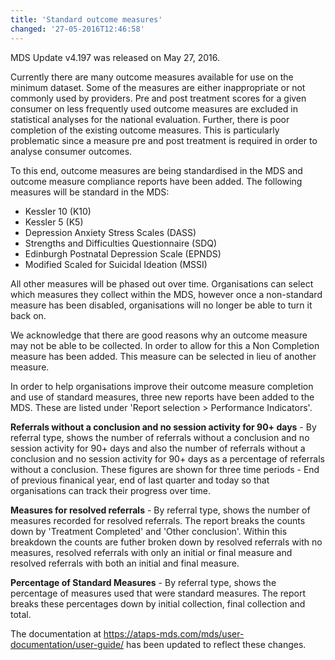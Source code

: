 ```yaml
---
title: 'Standard outcome measures'
changed: '27-05-2016T12:46:58'
---
```


<p>MDS Update v4.197 was released on May 27, 2016.</p>
<p>Currently there are many outcome measures available for use on the minimum dataset. Some of the measures are either inappropriate or not commonly used by providers. Pre and post treatment scores for a given consumer on less frequently used outcome measures are excluded in statistical analyses for the national evaluation. Further, there is poor completion of the existing outcome measures. This is particularly problematic since a measure pre and post treatment is required in order to analyse consumer outcomes.</p>
<p>To this end, outcome measures are being standardised in the MDS and outcome measure compliance reports have been added. The following measures will be standard in the MDS: </p>
<ul>
<li>Kessler 10 (K10)</li>
<li>Kessler 5 (K5)</li>
<li>Depression Anxiety Stress Scales (DASS)</li>
<li>Strengths and Difficulties Questionnaire (SDQ)</li>
<li>Edinburgh Postnatal Depression Scale (EPNDS)</li>
<li>Modified Scaled for Suicidal Ideation (MSSI)</li>
</ul>
<p>All other measures will be phased out over time. Organisations can select which measures they collect within the MDS, however once a non-standard measure has been disabled, organisations will no longer be able to turn it back on.</p>
<p>We acknowledge that there are good reasons why an outcome measure may not be able to be collected. In order to allow for this a Non Completion measure has been added. This measure can be selected in lieu of another measure.</p>
<p>In order to help organisations improve their outcome measure completion and use of standard measures, three new reports have been added to the MDS. These are listed under 'Report selection &gt; Performance Indicators'.</p>
<p><strong>Referrals without a conclusion and no session activity for 90+ days</strong> - By referral type, shows the number of referrals without a conclusion and no session activity for 90+ days and also the number of referrals without a conclusion and no session activity for 90+ days as a percentage of referrals without a conclusion. These figures are shown for three time periods - End of previous finanical year, end of last quarter and today so that organisations can track their progress over time.</p>
<p><strong>Measures for resolved referrals</strong> - By referral type, shows the number of measures recorded for resolved referrals. The report breaks the counts down by 'Treatment Completed' and 'Other conclusion'. Within this breakdown the counts are futher broken down by resolved referrals with no measures, resolved referrals with only an initial or final measure and resolved referrals with both an initial and final measure.</p>
<p><strong>Percentage of Standard Measures</strong> - By referral type, shows the percentage of measures used that were standard measures. The report breaks these percentages down by initial collection, final collection and total.</p>
<p>The documentation at <a href="../../help/index.html" target="_top">https://ataps-mds.com/mds/user-documentation/user-guide/</a> has been updated to reflect these changes.</p> 
